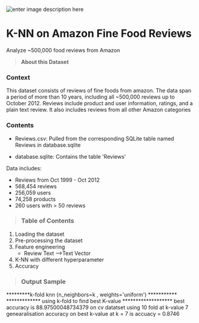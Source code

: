 

![enter image description here](https://kaggle2.blob.core.windows.net/datasets-images/18/18/default-backgrounds/dataset-cover.jpg)
#  K-NN on Amazon Fine Food Reviews
Analyze ~500,000 food reviews from Amazon

>**About this Dataset**
### Context
This dataset consists of reviews of fine foods from amazon. The data span a period of more than 10 years, including all ~500,000 reviews up to October 2012. Reviews include product and user information, ratings, and a plain text review. It also includes reviews from all other Amazon categories
### Contents
-   Reviews.csv: Pulled from the corresponding SQLite table named Reviews in database.sqlite  
    
-   database.sqlite: Contains the table 'Reviews'  
      
    

Data includes:  
- Reviews from Oct 1999 - Oct 2012  
- 568,454 reviews  
- 256,059 users  
- 74,258 products  
- 260 users with > 50 reviews

>### Table of Contents

 1. Loading the dataset
 2. Pre-processing the dataset
 3. Feature engineering
 	* Review Text -->Text Vector
 4. K-NN with different hyperparameter
 5. Accuracy

>### Output Sample

*********k-fold knn (n_neighbors=k , weights='uniform') ***********
  ************* using k-fold to find best K-value ******************* 
    best accuracy is 88.97500048734379 on cv datatset using 10 fold at k-value 7
    genearalisation accuracy on best k-value at k = 7 is accuacy = 0.8746
			 
